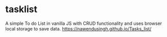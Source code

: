 # tasklist
A simple To do List in vanilla JS with CRUD functionality and uses browser local storage to save data.
https://nawendusingh.github.io/Tasks_list/
